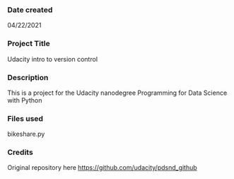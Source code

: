 ### Date created
04/22/2021

### Project Title
Udacity intro to version control

### Description
This is a project for the Udacity nanodegree Programming for Data Science with Python

### Files used
bikeshare.py

### Credits
Original repository here https://github.com/udacity/pdsnd_github

